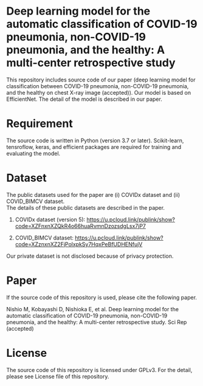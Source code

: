 # Deep learning model for the automatic classification of COVID-19 pneumonia, non-COVID-19 pneumonia, and the healthy: A multi-center retrospective study   

This repository includes source code of our paper (deep learning model for classification between COVID-19 pneumonia, non-COVID-19 pneumonia, and the healthy on chest X-ray image (accepted)). Our model is based on EfficientNet. The detail of the model is described in our paper. 



# Requirement
The source code is written in Python (version 3.7 or later). 
Scikit-learn, tensroflow, keras, and efficient packages are required for training and evaluating the model. 



# Dataset 
The public datasets used for the paper are (i) COVIDx dataset and (ii) COVID_BIMCV dataset.  
The details of these public datasets are described in the paper. 

1. COVIDx dataset (version 5): 
https://u.pcloud.link/publink/show?code=XZFnxnXZQkR4o66huaRvmnDzozsdgLsx7jP7 

2. COVID_BIMCV dataset: 
https://u.pcloud.link/publink/show?code=XZznxnXZ2FjPolxpkSy7HqxPeBfUDHENfujV 

Our private dataset is not disclosed because of privacy protection. 



# Paper 
If the source code of this repository is used, please cite the following paper.

Nishio M, Kobayashi D, Nishioka E, et al. Deep learning model for the automatic classification of COVID-19 pneumonia, non-COVID-19 pneumonia, and the healthy: A multi-center retrospective study. Sci Rep (accepted)



# License
The source code of this repository is licensed under GPLv3. 
For the detail, please see License file of this repository. 

